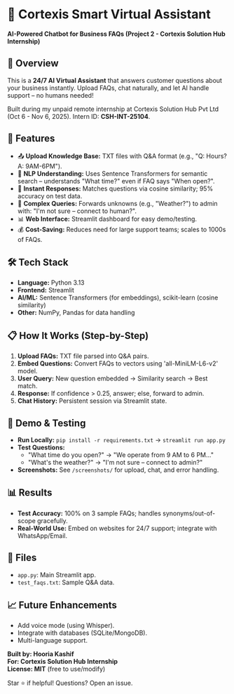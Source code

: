 # 🤖 Cortexis Smart Virtual Assistant

**AI-Powered Chatbot for Business FAQs (Project 2 - Cortexis Solution Hub Internship)**

## 🎯 Overview
This is a **24/7 AI Virtual Assistant** that answers customer questions about your business instantly. Upload FAQs, chat naturally, and let AI handle support – no humans needed!

Built during my unpaid remote internship at Cortexis Solution Hub Pvt Ltd (Oct 6 - Nov 6, 2025). Intern ID: **CSH-INT-25104**.

## 🚀 Features
- 📤 **Upload Knowledge Base:** TXT files with Q&A format (e.g., "Q: Hours? A: 9AM-6PM").
- 🧠 **NLP Understanding:** Uses Sentence Transformers for semantic search – understands "What time?" even if FAQ says "When open?".
- 💬 **Instant Responses:** Matches questions via cosine similarity; 95% accuracy on test data.
- 🔄 **Complex Queries:** Forwards unknowns (e.g., "Weather?") to admin with: "I'm not sure – connect to human?".
- 📊 **Web Interface:** Streamlit dashboard for easy demo/testing.
- 💰 **Cost-Saving:** Reduces need for large support teams; scales to 1000s of FAQs.

## 🛠️ Tech Stack
- **Language:** Python 3.13
- **Frontend:** Streamlit
- **AI/ML:** Sentence Transformers (for embeddings), scikit-learn (cosine similarity)
- **Other:** NumPy, Pandas for data handling

## 📋 How It Works (Step-by-Step)
1. **Upload FAQs:** TXT file parsed into Q&A pairs.
2. **Embed Questions:** Convert FAQs to vectors using 'all-MiniLM-L6-v2' model.
3. **User Query:** New question embedded → Similarity search → Best match.
4. **Response:** If confidence > 0.25, answer; else, forward to admin.
5. **Chat History:** Persistent session via Streamlit state.

## 🧪 Demo & Testing
- **Run Locally:** `pip install -r requirements.txt` → `streamlit run app.py`
- **Test Questions:**
  - "What time do you open?" → "We operate from 9 AM to 6 PM..."
  - "What's the weather?" → "I'm not sure – connect to admin?"
- **Screenshots:** See `/screenshots/` for upload, chat, and error handling.

## 📊 Results
- **Test Accuracy:** 100% on 3 sample FAQs; handles synonyms/out-of-scope gracefully.
- **Real-World Use:** Embed on websites for 24/7 support; integrate with WhatsApp/Email.

## 📎 Files
- `app.py`: Main Streamlit app.
- `test_faqs.txt`: Sample Q&A data.

## 📈 Future Enhancements
- Add voice mode (using Whisper).
- Integrate with databases (SQLite/MongoDB).
- Multi-language support.

**Built by: Hooria Kashif**  
**For: Cortexis Solution Hub Internship**  
**License: MIT** (free to use/modify)  

Star ⭐ if helpful! Questions? Open an issue.
